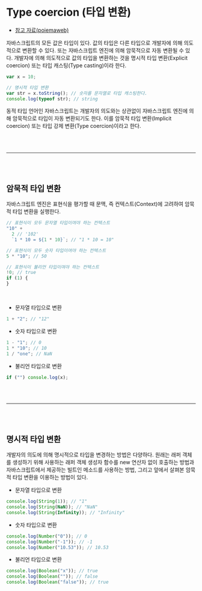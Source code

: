 # Type coercion (타입 변환)

- [참고 자료(poiemaweb)](https://poiemaweb.com/js-type-coercion)

자바스크립트의 모든 값은 타입이 있다. 값의 타입은 다른 타입으로 개발자에 의해 의도적으로 변환할 수 있다. 또는 자바스크립트 엔진에 의해 암묵적으로 자동 변환될 수 있다. 개발자에 의해 의도적으로 값의 타입을 변환하는 것을 명시적 타입 변환(Explicit coercion) 또는 타입 캐스팅(Type casting)이라 한다.

```js
var x = 10;

// 명시적 타입 변환
var str = x.toString(); // 숫자를 문자열로 타입 캐스팅한다.
console.log(typeof str); // string
```

동적 타입 언어인 자바스크립트는 개발자의 의도와는 상관없이 자바스크립트 엔진에 의해 암묵적으로 타입이 자동 변환되기도 한다. 이를 암묵적 타입 변환(Implicit coercion) 또는 타입 강제 변환(Type coercion)이라고 한다.

<br /><br />

---

<br /><br />

## 암묵적 타입 변환

자바스크립트 엔진은 표현식을 평가할 때 문맥, 즉 컨텍스트(Context)에 고려하여 암묵적 타입 변환을 실행한다.

```js
// 표현식이 모두 문자열 타입이여야 하는 컨텍스트
"10" +
  2 // '102'
  `1 * 10 = ${1 * 10}`; // "1 * 10 = 10"

// 표현식이 모두 숫자 타입이여야 하는 컨텍스트
5 * "10"; // 50

// 표현식이 불리언 타입이여야 하는 컨텍스트
!0; // true
if (1) {
}
```

<br />

- 문자열 타입으로 변환

```js
1 + "2"; // "12"
```

- 숫자 타입으로 변환

```js
1 - "1"; // 0
1 * "10"; // 10
1 / "one"; // NaN
```

- 불리언 타입으로 변환

```js
if ("") console.log(x);
```

<br /><br />

---

<br /><br />

## 명시적 타입 변환

개발자의 의도에 의해 명시적으로 타입을 변경하는 방법은 다양하다. 원래는 래퍼 객체를 생성하기 위해 사용하는 래퍼 객체 생성자 함수를 new 연산자 없이 호출하는 방법과 자바스크립트에서 제공하는 빌트인 메소드를 사용하는 방법, 그리고 앞에서 살펴본 암묵적 타입 변환을 이용하는 방법이 있다.

- 문자열 타입으로 변환

```js
console.log(String(1)); // "1"
console.log(String(NaN)); // "NaN"
console.log(String(Infinity)); // "Infinity"
```

- 숫자 타입으로 변환

```js
console.log(Number("0")); // 0
console.log(Number("-1")); // -1
console.log(Number("10.53")); // 10.53
```

- 불리언 타입으로 변환

```js
console.log(Boolean("x")); // true
console.log(Boolean("")); // false
console.log(Boolean("false")); // true
```
